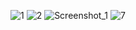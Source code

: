 

![1](https://github.com/user-attachments/assets/41e58326-2151-4659-89c2-805bf87ebdd1)
![2](https://github.com/user-attachments/assets/3a9333fa-dd0f-4ed9-b52c-31abec78a79c)
![Screenshot_1](https://github.com/user-attachments/assets/6670c443-7c8e-4d44-aa30-ef3bb162af29)
![7](https://github.com/user-attachments/assets/89e9f319-8841-41de-a47a-97414421c0de)
